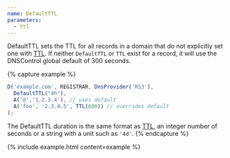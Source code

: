 ```yaml
---
name: DefaultTTL
parameters:
  - ttl
---
```


DefaultTTL sets the TTL for all records in a domain that do not explicitly set one with [TTL](#TTL). If neither `DefaultTTL` or `TTL` exist for a record,
it will use the DNSControl global default of 300 seconds.

{% capture example %}
```js
D('example.com', REGISTRAR, DnsProvider('R53'),
  DefaultTTL("4h"),
  A('@','1.2.3.4'), // uses default
  A('foo', '2.3.4.5', TTL(600)) // overrides default
);
```

The DefaultTTL duration is the same format as [TTL](#TTL), an integer number of seconds
or a string with a unit such as `'4d'`.
{% endcapture %}

{% include example.html content=example %}
